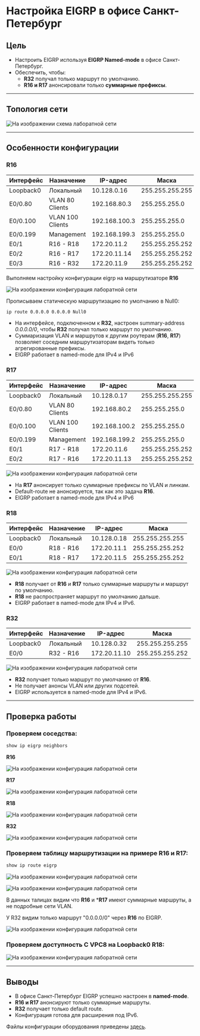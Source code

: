 # Настройка EIGRP в офисе Санкт-Петербург

## Цель
- Настроить EIGRP используя **EIGRP Named-mode** в офисе Санкт-Петербург.   
- Обеспечить, чтобы:
  - **R32** получал только маршрут по умолчанию.  
  - **R16 и R17** анонсировали только **суммарные префиксы**.  

---

## Топология сети

![На изображении схема лаборатной сети](/Labs/task8/pictures/schema.JPG) 


---

## Особенности конфигурации

### R16

| Интерфейс |	Назначение       | IP-адрес      | Маска           |
|-----------|------------------|---------------|-----------------|
| Loopback0 |	Локальный        | 10.128.0.16   | 255.255.255.255 |
| E0/0.80	  | VLAN 80 Clients  | 192.168.80.3  | 255.255.255.0   |
| E0/0.100  |	VLAN 100 Clients | 192.168.100.3 | 255.255.255.0   |
| E0/0.199  |	Management       | 192.168.199.3 | 255.255.255.0   |
| E0/1	    | R16 - R18	       | 172.20.11.2   | 255.255.255.252 |
| E0/2	    | R16 - R17	       | 172.20.11.14  | 255.255.255.252 |
| E0/3	    | R16 - R32	       | 172.20.11.9   | 255.255.255.252 |

Выполняем настройку конфигурации eigrp на маршрутизаторе **R16**

![На изображении конфигурация лаборатной сети](/Labs/task8/pictures/run_eigrp_R16.JPG)

Прописываем статическую маршрутизацию по умолчанию в Null0:

```bash
ip route 0.0.0.0 0.0.0.0 Null0
```

- На интерфейсе, подключенном к **R32**, настроен summary-address *0.0.0.0/0*, чтобы **R32** получал только маршрут по умолчанию.
- Суммаризация VLAN и маршрутов к другим роутерам (**R16**, **R17**) позволяет соседним маршрутизаторам видеть только агрегированные префиксы.
- EIGRP работает в named-mode для IPv4 и IPv6 

### R17

| Интерфейс |	Назначение	     | IP-адрес      | Маска           |
|-----------|------------------|---------------|-----------------|
| Loopback0 |	Локальный        | 10.128.0.17   | 255.255.255.255 |
| E0/0.80   |	VLAN 80 Clients  | 192.168.80.2  | 255.255.255.0   |
| E0/0.100  |	VLAN 100 Clients | 192.168.100.2 | 255.255.255.0   |
| E0/0.199  |	Management       | 192.168.199.2 | 255.255.255.0   |
| E0/1	    | R17 - R18        | 172.20.11.6   | 255.255.255.252 |
| E0/2	    | R17 - R16        | 172.20.11.13  | 255.255.255.252 |

![На изображении конфигурация лаборатной сети](/Labs/task8/pictures/run_eigrp_R17.JPG)

- На **R17** анонсирует только суммарные префиксы по VLAN и линкам.
- Default-route не анонсируется, так как это задача **R16**.
- EIGRP работает в named-mode для IPv4 и IPv6

### R18

| Интерфейс |	Назначение |	IP-адрес    | Маска           |
|-----------|------------|--------------|-----------------|
| Loopback0 |	Локальный  |	10.128.0.18 | 255.255.255.255 |
| E0/0      |	R18 - R16  |	172.20.11.1 | 255.255.255.252 |
| E0/1      |	R18 - R17  |	172.20.11.5 | 255.255.255.252 |

![На изображении конфигурация лаборатной сети](/Labs/task8/pictures/run_eigrp_R18.JPG)

- **R18** получает от **R16** и **R17** только суммарные маршруты и маршрут по умолчанию.
- **R18** не распространяет маршрут по умолчанию дальше.
- EIGRP работает в named-mode для IPv4 и IPv6.

### R32

| Интерфейс |	Назначение |	IP-адрес     | Маска           |
|-----------|------------|---------------|-----------------|
| Loopback0 |	Локальный  |	10.128.0.32  | 255.255.255.255 |
| E0/0      |	R32 - R16  |	172.20.11.10 | 255.255.255.252 |

![На изображении конфигурация лаборатной сети](/Labs/task8/pictures/run_eigrp_R32.JPG)

- **R32** получает только маршрут по умолчанию от **R16**.
- Не получает анонсы VLAN или других подсетей.
- EIGRP используется в named-mode для IPv4 и IPv6.

---

## Проверка работы

### Проверяем соседства:

 ```bash
show ip eigrp neighbors
 ```

 **R16**

![На изображении конфигурация лаборатной сети](/Labs/task8/pictures/eigrp_neighbors_R16.JPG)

**R17**

![На изображении конфигурация лаборатной сети](/Labs/task8/pictures/eigrp_neighbors_R17.JPG)

**R18**

![На изображении конфигурация лаборатной сети](/Labs/task8/pictures/eigrp_neighbors_R18.JPG)

**R32**

![На изображении конфигурация лаборатной сети](/Labs/task8/pictures/eigrp_neighbors_R32.JPG)

### Проверяем таблицу маршрутизации на примере R16 и R17:

```bash
show ip route eigrp
```

![На изображении конфигурация лаборатной сети](/Labs/task8/pictures/ip_route_eigrp_R16.JPG)

![На изображении конфигурация лаборатной сети](/Labs/task8/pictures/ip_route_eigrp_R17.JPG)

В данных талицах видим что **R16** и ***R17** имеют суммарные маршруты, а не подробные сети VLAN.

У  R32 видим только маршрут "0.0.0.0/0" через **R16** по EIGRP.

![На изображении конфигурация лаборатной сети](/Labs/task8/pictures/ip_route_R32.JPG)

### Проверяем доступность C VPC8 на Loopback0 R18:

![На изображении конфигурация лаборатной сети](/Labs/task8/pictures/ping_VPC8.JPG)

---

## Выводы
- В офисе Санкт-Петербург EIGRP успешно настроен в **named-mode**.
- **R16 и R17** анонсируют только суммарные маршруты.
- **R32** получает только default route.
- Конфигурация готова для расширения под IPv6.

Файлы конфигурации оборудования приведены [здесь](/Labs/task8/config/).